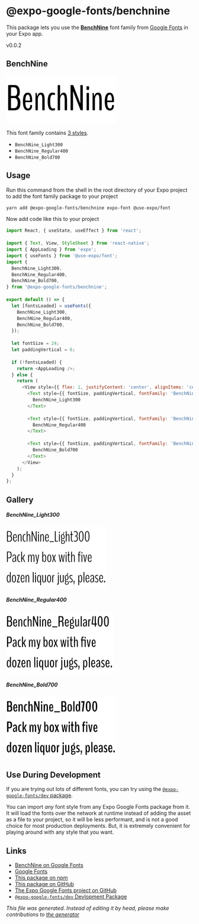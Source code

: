 # @expo-google-fonts/benchnine

This package lets you use the [**BenchNine**](https://fonts.google.com/specimen/BenchNine) font family from [Google Fonts](https://fonts.google.com/) in your Expo app.

v0.0.2

## BenchNine

![BenchNine](./font-family.png)

This font family contains [3 styles](#gallery).

- `BenchNine_Light300`
- `BenchNine_Regular400`
- `BenchNine_Bold700`

## Usage

Run this command from the shell in the root directory of your Expo project to add the font family package to your project
```sh
yarn add @expo-google-fonts/benchnine expo-font @use-expo/font
```

Now add code like this to your project
```js
import React, { useState, useEffect } from 'react';

import { Text, View, StyleSheet } from 'react-native';
import { AppLoading } from 'expo';
import { useFonts } from '@use-expo/font';
import {
  BenchNine_Light300,
  BenchNine_Regular400,
  BenchNine_Bold700,
} from '@expo-google-fonts/benchnine';

export default () => {
  let [fontsLoaded] = useFonts({
    BenchNine_Light300,
    BenchNine_Regular400,
    BenchNine_Bold700,
  });

  let fontSize = 24;
  let paddingVertical = 6;

  if (!fontsLoaded) {
    return <AppLoading />;
  } else {
    return (
      <View style={{ flex: 1, justifyContent: 'center', alignItems: 'center' }}>
        <Text style={{ fontSize, paddingVertical, fontFamily: 'BenchNine_Light300' }}>
          BenchNine_Light300
        </Text>

        <Text style={{ fontSize, paddingVertical, fontFamily: 'BenchNine_Regular400' }}>
          BenchNine_Regular400
        </Text>

        <Text style={{ fontSize, paddingVertical, fontFamily: 'BenchNine_Bold700' }}>
          BenchNine_Bold700
        </Text>
      </View>
    );
  }
};

```

## Gallery

##### BenchNine_Light300
![BenchNine_Light300](./819e7479fd3310e52e9754666e7a85aae97b6ea92363f425c93d1763341c5720.ttf.png)

##### BenchNine_Regular400
![BenchNine_Regular400](./6ff13f62cc4e1011ea688bc0bdad0ec34826a3c14cbc1b9ec0ed2b768a756be1.ttf.png)

##### BenchNine_Bold700
![BenchNine_Bold700](./ad7761d772dd04c7cf6c3ea55ea6f5bc9ca1540a2961a12251b37aee5d067022.ttf.png)


## Use During Development

If you are trying out lots of different fonts, you can try using the [`@expo-google-fonts/dev` package](https://www.npmjs.com/package/@expo-google-fonts/dev).

You can import *any* font style from any Expo Google Fonts package from it. It will load the fonts
over the network at runtime instead of adding the asset as a file to your project, so it will be 
less performant, and is not a good choice for most production deployments. But, it is extremely convenient
for playing around with any style that you want.

## Links

- [BenchNine on Google Fonts](https://fonts.google.com/specimen/BenchNine)
- [Google Fonts](https://fonts.google.com/)
- [This package on npm](https://www.npmjs.com/package/@expo-google-fonts/benchnine)
- [This package on GitHub](https://github.com/expo/google-fonts/tree/master/font-packages/benchnine)
- [The Expo Google Fonts project on GitHub](https://github.com/expo/google-fonts)
- [`@expo-google-fonts/dev` Devlopment Package](https://github.com/expo/google-fonts/tree/master/font-packages/dev)


*This file was generated. Instead of editing it by head, please make contributions to [the generator](https://github.com/expo/google-fonts/tree/master/packages/generator)*
